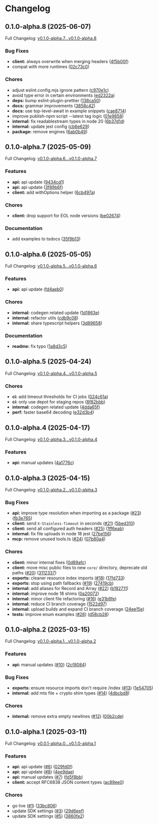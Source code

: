 # Changelog

## 0.1.0-alpha.8 (2025-06-07)

Full Changelog: [v0.1.0-alpha.7...v0.1.0-alpha.8](https://github.com/sullyai/sullyai-node/compare/v0.1.0-alpha.7...v0.1.0-alpha.8)

### Bug Fixes

* **client:** always overwrite when merging headers ([4f5b00f](https://github.com/sullyai/sullyai-node/commit/4f5b00fbc886f35297e6fc43460e39a556161c64))
* compat with more runtimes ([02c73c0](https://github.com/sullyai/sullyai-node/commit/02c73c0a098220e88e2480de57c0c3dd0170a26a))


### Chores

* adjust eslint.config.mjs ignore pattern ([c970e1c](https://github.com/sullyai/sullyai-node/commit/c970e1c57701adc4cd8de603619ebf7f9c881165))
* avoid type error in certain environments ([ed2322a](https://github.com/sullyai/sullyai-node/commit/ed2322a22faa87d0e33944d54029e1ef725d41b3))
* **deps:** bump eslint-plugin-prettier ([138ca50](https://github.com/sullyai/sullyai-node/commit/138ca50cd456ac2a9218b82875442f114bf92140))
* **docs:** grammar improvements ([3858c42](https://github.com/sullyai/sullyai-node/commit/3858c42e409eee93f27aa2f74b17ebc136f6729f))
* **docs:** use top-level-await in example snippets ([cae8714](https://github.com/sullyai/sullyai-node/commit/cae871444ffc52d6898bc46c8fc92b39222de9a1))
* improve publish-npm script --latest tag logic ([01e9858](https://github.com/sullyai/sullyai-node/commit/01e9858239bc0435bbbb0744d1f4365815024774))
* **internal:** fix readablestream types in node 20 ([6b37d1d](https://github.com/sullyai/sullyai-node/commit/6b37d1d9a0d7709afb335f530df769c48b0a721d))
* **internal:** update jest config ([cb6e629](https://github.com/sullyai/sullyai-node/commit/cb6e629059db1b6b96ca7b6d748e65c9897c0915))
* **package:** remove engines ([6ab0b49](https://github.com/sullyai/sullyai-node/commit/6ab0b49715c08c7eef0d37185813d20f4710ef19))

## 0.1.0-alpha.7 (2025-05-09)

Full Changelog: [v0.1.0-alpha.6...v0.1.0-alpha.7](https://github.com/sullyai/sullyai-node/compare/v0.1.0-alpha.6...v0.1.0-alpha.7)

### Features

* **api:** api update ([9434cd1](https://github.com/sullyai/sullyai-node/commit/9434cd1cd22762c3166b0183617f0c7d9f16c3f2))
* **api:** api update ([3f89b6f](https://github.com/sullyai/sullyai-node/commit/3f89b6f7f9350fda5133fc177703bd7997c8cda8))
* **client:** add withOptions helper ([6cb497a](https://github.com/sullyai/sullyai-node/commit/6cb497a49f874e15cf80ebf64a4687b3d8581817))


### Chores

* **client:** drop support for EOL node versions ([be02674](https://github.com/sullyai/sullyai-node/commit/be02674fdab9d15c98e26bf1a287818246d97a2e))


### Documentation

* add examples to tsdocs ([35f9b13](https://github.com/sullyai/sullyai-node/commit/35f9b1304d899fbdeadded6da1564150b72d1b1c))

## 0.1.0-alpha.6 (2025-05-05)

Full Changelog: [v0.1.0-alpha.5...v0.1.0-alpha.6](https://github.com/sullyai/sullyai-node/compare/v0.1.0-alpha.5...v0.1.0-alpha.6)

### Features

* **api:** api update ([fd4aeb0](https://github.com/sullyai/sullyai-node/commit/fd4aeb02376fab5e8dc1a919a656a8c8478a2890))


### Chores

* **internal:** codegen related update ([1d1863e](https://github.com/sullyai/sullyai-node/commit/1d1863e7fd2721f81202fddf0716c35a5c9108aa))
* **internal:** refactor utils ([cdb9c08](https://github.com/sullyai/sullyai-node/commit/cdb9c08c614083621a6547b75a4c9c2647a555cf))
* **internal:** share typescript helpers ([3d89658](https://github.com/sullyai/sullyai-node/commit/3d89658def7349fd8a7136872fdf8ba4210cc9e7))


### Documentation

* **readme:** fix typo ([1a8d3c5](https://github.com/sullyai/sullyai-node/commit/1a8d3c587398a4dd4f821debe2d0a1b4a2f0f23b))

## 0.1.0-alpha.5 (2025-04-24)

Full Changelog: [v0.1.0-alpha.4...v0.1.0-alpha.5](https://github.com/sullyai/sullyai-node/compare/v0.1.0-alpha.4...v0.1.0-alpha.5)

### Chores

* **ci:** add timeout thresholds for CI jobs ([024c61a](https://github.com/sullyai/sullyai-node/commit/024c61aab2b0380aca600a32ab41192549e66e3f))
* **ci:** only use depot for staging repos ([8f82bbb](https://github.com/sullyai/sullyai-node/commit/8f82bbb4d9ee78c85c6b21a521bb7db41ccf9116))
* **internal:** codegen related update ([4dda65f](https://github.com/sullyai/sullyai-node/commit/4dda65ff720fae9a4319ea585e9e176bcef90f5e))
* **perf:** faster base64 decoding ([e32d3b4](https://github.com/sullyai/sullyai-node/commit/e32d3b412ce95bb5c3208e785a46c5ed087e1295))

## 0.1.0-alpha.4 (2025-04-17)

Full Changelog: [v0.1.0-alpha.3...v0.1.0-alpha.4](https://github.com/sullyai/sullyai-node/compare/v0.1.0-alpha.3...v0.1.0-alpha.4)

### Features

* **api:** manual updates ([4a1776c](https://github.com/sullyai/sullyai-node/commit/4a1776cade9e5aecc941aa0b43fc6ae24b613967))

## 0.1.0-alpha.3 (2025-04-15)

Full Changelog: [v0.1.0-alpha.2...v0.1.0-alpha.3](https://github.com/sullyai/sullyai-node/compare/v0.1.0-alpha.2...v0.1.0-alpha.3)

### Bug Fixes

* **api:** improve type resolution when importing as a package ([#23](https://github.com/sullyai/sullyai-node/issues/23)) ([fb3e765](https://github.com/sullyai/sullyai-node/commit/fb3e7659895dce2130be766b6ec65c1dea4553d1))
* **client:** send `X-Stainless-Timeout` in seconds ([#21](https://github.com/sullyai/sullyai-node/issues/21)) ([5bed310](https://github.com/sullyai/sullyai-node/commit/5bed310ba5498c3b67b9f0c9f84f4d8bfb79e892))
* **client:** send all configured auth headers ([#25](https://github.com/sullyai/sullyai-node/issues/25)) ([1ff6eab](https://github.com/sullyai/sullyai-node/commit/1ff6eab39d3c7eab6623276b7a82f2d206521f9b))
* **internal:** fix file uploads in node 18 jest ([27be156](https://github.com/sullyai/sullyai-node/commit/27be156d91d134f0ce3fe0ce6978855bb2e9ed20))
* **mcp:** remove unused tools.ts ([#24](https://github.com/sullyai/sullyai-node/issues/24)) ([07b80a4](https://github.com/sullyai/sullyai-node/commit/07b80a482f15c0f74926c0903d747f82a46dabf6))


### Chores

* **client:** minor internal fixes ([0d89afc](https://github.com/sullyai/sullyai-node/commit/0d89afc4b08e60d8a8f66a69d37b3de25ff0c6b8))
* **client:** move misc public files to new `core/` directory, deprecate old paths ([#20](https://github.com/sullyai/sullyai-node/issues/20)) ([3112337](https://github.com/sullyai/sullyai-node/commit/3112337f70c9472848584b110d0cbd8340a9cd0e))
* **exports:** cleaner resource index imports ([#18](https://github.com/sullyai/sullyai-node/issues/18)) ([17fd733](https://github.com/sullyai/sullyai-node/commit/17fd7333104b3d117e2fa17af55eb3486e69f0ad))
* **exports:** stop using path fallbacks ([#19](https://github.com/sullyai/sullyai-node/issues/19)) ([27419cb](https://github.com/sullyai/sullyai-node/commit/27419cb7d156126a1a8aa758d0f0209b4cfedc08))
* **internal:** add aliases for Record and Array ([#22](https://github.com/sullyai/sullyai-node/issues/22)) ([b192711](https://github.com/sullyai/sullyai-node/commit/b192711a172dd4a8b698a146597ab7bc6f78ed6a))
* **internal:** improve node 18 shims ([0a20072](https://github.com/sullyai/sullyai-node/commit/0a2007228301fd958f0cca7f6f68a6baa9d6e519))
* **internal:** minor client file refactoring ([#16](https://github.com/sullyai/sullyai-node/issues/16)) ([e31b6fe](https://github.com/sullyai/sullyai-node/commit/e31b6fe498a7cb69d7a0f6b72227d160ebc7a4de))
* **internal:** reduce CI branch coverage ([1522d97](https://github.com/sullyai/sullyai-node/commit/1522d97896af770bcab88ed87785f0a162afbc94))
* **internal:** upload builds and expand CI branch coverage ([24ee15e](https://github.com/sullyai/sullyai-node/commit/24ee15e34103fca95eac5bc9e809a539bf63efa3))
* **tests:** improve enum examples ([#26](https://github.com/sullyai/sullyai-node/issues/26)) ([d58cb28](https://github.com/sullyai/sullyai-node/commit/d58cb286e34100e81ecc71b7a7cee833a71141d2))

## 0.1.0-alpha.2 (2025-03-15)

Full Changelog: [v0.1.0-alpha.1...v0.1.0-alpha.2](https://github.com/sullyai/sullyai-node/compare/v0.1.0-alpha.1...v0.1.0-alpha.2)

### Features

* **api:** manual updates ([#10](https://github.com/sullyai/sullyai-node/issues/10)) ([2cf8084](https://github.com/sullyai/sullyai-node/commit/2cf80844ed5d64784cc50b984995b7b3c91b81bf))


### Bug Fixes

* **exports:** ensure resource imports don't require /index ([#13](https://github.com/sullyai/sullyai-node/issues/13)) ([1e54705](https://github.com/sullyai/sullyai-node/commit/1e54705e2a4bb903f08edac79c10cf74a77e5df6))
* **internal:** add mts file + crypto shim types ([#14](https://github.com/sullyai/sullyai-node/issues/14)) ([4dbcbd8](https://github.com/sullyai/sullyai-node/commit/4dbcbd80d57776fc984b0b122a234af6ee690de5))


### Chores

* **internal:** remove extra empty newlines ([#12](https://github.com/sullyai/sullyai-node/issues/12)) ([00b2cde](https://github.com/sullyai/sullyai-node/commit/00b2cdeb90aef1b3de08dab3881c23227bfa33f5))

## 0.1.0-alpha.1 (2025-03-11)

Full Changelog: [v0.0.1-alpha.0...v0.1.0-alpha.1](https://github.com/sullyai/sullyai-node/compare/v0.0.1-alpha.0...v0.1.0-alpha.1)

### Features

* **api:** api update ([#6](https://github.com/sullyai/sullyai-node/issues/6)) ([029fd0f](https://github.com/sullyai/sullyai-node/commit/029fd0f385c83375b9d661f0409ff2f642b9c9ce))
* **api:** api update ([#8](https://github.com/sullyai/sullyai-node/issues/8)) ([4ee9dae](https://github.com/sullyai/sullyai-node/commit/4ee9dae44c0e52a5d79c5d072d0a8347619e75d3))
* **api:** manual updates ([#7](https://github.com/sullyai/sullyai-node/issues/7)) ([fd5f8bb](https://github.com/sullyai/sullyai-node/commit/fd5f8bbe01b2eee85f846b41795b3f6d9c0c977c))
* **client:** accept RFC6838 JSON content types ([ac89ee0](https://github.com/sullyai/sullyai-node/commit/ac89ee0599c8282c6225675b51d92ab57d965627))


### Chores

* go live ([#1](https://github.com/sullyai/sullyai-node/issues/1)) ([33bc806](https://github.com/sullyai/sullyai-node/commit/33bc8061ceb06a11ced1564c3728da104922f015))
* update SDK settings ([#3](https://github.com/sullyai/sullyai-node/issues/3)) ([29d6eef](https://github.com/sullyai/sullyai-node/commit/29d6eefa25c72472e99f6deab4f01474e163828e))
* update SDK settings ([#5](https://github.com/sullyai/sullyai-node/issues/5)) ([3860fe2](https://github.com/sullyai/sullyai-node/commit/3860fe2b3fd46457452119b87b74d93e474eb1e3))
